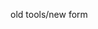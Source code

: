 <!-- <%= form_for(@tool) do |f| %>
    <label>Brand: </label>
    <%= f.text_field :brand %><br>

    <label>Name: </label>
    <%= f.text_field :name %><br>

    <%= f.fields_for :project_tools do |pt| %>
        <%= pt.hidden_field :project_id, value: params[:project_id] %>
    <% end %> 
    <%= hidden_field_tag @pt.project_id, params[:project_id] %>
    <%= hidden_field_tag @pt.tool_id, "" %>

    <%= f.submit "Add Tool to Project" %>
<% end %> -->
old tools/new form